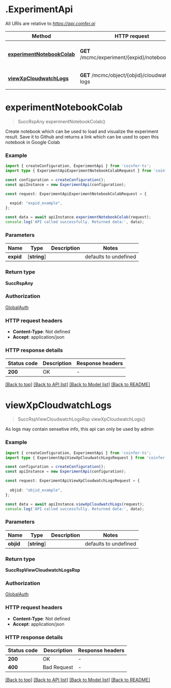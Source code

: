 # .ExperimentApi

All URIs are relative to *https://api.coinfer.ai*

Method | HTTP request | Description
------------- | ------------- | -------------
[**experimentNotebookColab**](ExperimentApi.md#experimentNotebookColab) | **GET** /mcmc/experiment/{expid}/notebook/colab | Get a link of the notebook in Colab
[**viewXpCloudwatchLogs**](ExperimentApi.md#viewXpCloudwatchLogs) | **GET** /mcmc/object/{objid}/cloudwatch-logs | Get Cloudwatch logs


# **experimentNotebookColab**
> SuccRspAny experimentNotebookColab()

Create notebook which can be used to load and visualize the experiment result. Save it to Github and returns a link which can be used to open this notebook in Google Colab

### Example


```typescript
import { createConfiguration, ExperimentApi } from 'coinfer-ts';
import type { ExperimentApiExperimentNotebookColabRequest } from 'coinfer-ts';

const configuration = createConfiguration();
const apiInstance = new ExperimentApi(configuration);

const request: ExperimentApiExperimentNotebookColabRequest = {
  
  expid: "expid_example",
};

const data = await apiInstance.experimentNotebookColab(request);
console.log('API called successfully. Returned data:', data);
```


### Parameters

Name | Type | Description  | Notes
------------- | ------------- | ------------- | -------------
 **expid** | [**string**] |  | defaults to undefined


### Return type

**SuccRspAny**

### Authorization

[GlobalAuth](README.md#GlobalAuth)

### HTTP request headers

 - **Content-Type**: Not defined
 - **Accept**: application/json


### HTTP response details
| Status code | Description | Response headers |
|-------------|-------------|------------------|
**200** | OK |  -  |

[[Back to top]](#) [[Back to API list]](README.md#documentation-for-api-endpoints) [[Back to Model list]](README.md#documentation-for-models) [[Back to README]](README.md)

# **viewXpCloudwatchLogs**
> SuccRspViewCloudwatchLogsRsp viewXpCloudwatchLogs()

As logs may contain sensetive info, this api can only be used by admin

### Example


```typescript
import { createConfiguration, ExperimentApi } from 'coinfer-ts';
import type { ExperimentApiViewXpCloudwatchLogsRequest } from 'coinfer-ts';

const configuration = createConfiguration();
const apiInstance = new ExperimentApi(configuration);

const request: ExperimentApiViewXpCloudwatchLogsRequest = {
  
  objid: "objid_example",
};

const data = await apiInstance.viewXpCloudwatchLogs(request);
console.log('API called successfully. Returned data:', data);
```


### Parameters

Name | Type | Description  | Notes
------------- | ------------- | ------------- | -------------
 **objid** | [**string**] |  | defaults to undefined


### Return type

**SuccRspViewCloudwatchLogsRsp**

### Authorization

[GlobalAuth](README.md#GlobalAuth)

### HTTP request headers

 - **Content-Type**: Not defined
 - **Accept**: application/json


### HTTP response details
| Status code | Description | Response headers |
|-------------|-------------|------------------|
**200** | OK |  -  |
**400** | Bad Request |  -  |

[[Back to top]](#) [[Back to API list]](README.md#documentation-for-api-endpoints) [[Back to Model list]](README.md#documentation-for-models) [[Back to README]](README.md)


